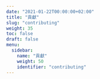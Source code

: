 ```yaml
---
date: "2021-01-22T00:00:00+02:00"
title: "貢獻"
slug: "contributing"
weight: 35
toc: false
draft: false
menu:
  sidebar:
    name: "貢獻"
    weight: 50
    identifier: "contributing"
---
```

